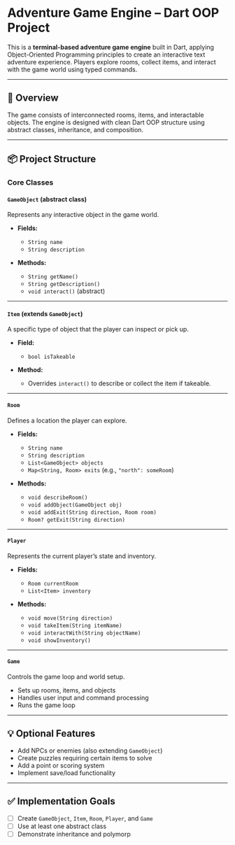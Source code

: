 # Adventure Game Engine – Dart OOP Project

This is a **terminal-based adventure game engine** built in Dart, applying Object-Oriented Programming principles to create an interactive text adventure experience. Players explore rooms, collect items, and interact with the game world using typed commands.

---

## 🧩 Overview

The game consists of interconnected rooms, items, and interactable objects. The engine is designed with clean Dart OOP structure using abstract classes, inheritance, and composition.

---

## 📦 Project Structure

### Core Classes

#### `GameObject` (abstract class)
Represents any interactive object in the game world.

- **Fields:**
  - `String name`
  - `String description`

- **Methods:**
  - `String getName()`
  - `String getDescription()`
  - `void interact()` (abstract)

---

#### `Item` (extends `GameObject`)
A specific type of object that the player can inspect or pick up.

- **Field:**
  - `bool isTakeable`

- **Method:**
  - Overrides `interact()` to describe or collect the item if takeable.

---

#### `Room`
Defines a location the player can explore.

- **Fields:**
  - `String name`
  - `String description`
  - `List<GameObject> objects`
  - `Map<String, Room> exits` (e.g., `"north": someRoom`)

- **Methods:**
  - `void describeRoom()`
  - `void addObject(GameObject obj)`
  - `void addExit(String direction, Room room)`
  - `Room? getExit(String direction)`

---

#### `Player`
Represents the current player’s state and inventory.

- **Fields:**
  - `Room currentRoom`
  - `List<Item> inventory`

- **Methods:**
  - `void move(String direction)`
  - `void takeItem(String itemName)`
  - `void interactWith(String objectName)`
  - `void showInventory()`

---

#### `Game`
Controls the game loop and world setup.

- Sets up rooms, items, and objects
- Handles user input and command processing
- Runs the game loop

---

## 💡 Optional Features

- Add NPCs or enemies (also extending `GameObject`)
- Create puzzles requiring certain items to solve
- Add a point or scoring system
- Implement save/load functionality

---

## ✅ Implementation Goals

- [ ] Create `GameObject`, `Item`, `Room`, `Player`, and `Game`
- [ ] Use at least one abstract class
- [ ] Demonstrate inheritance and polymorp
